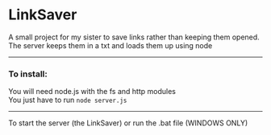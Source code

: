 # LinkSaver  
A small project for my sister to save links rather than keeping them opened. The server keeps them in a txt and loads them up using node
___
### To install:  

You will need node.js with the fs and http modules  
You just have to run `node server.js`  
___
To start the server (the LinkSaver) or run the .bat file (WINDOWS ONLY)
